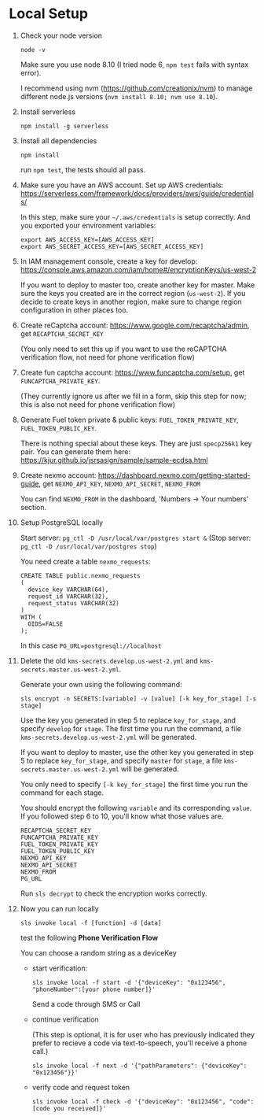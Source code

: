 # Local Setup
1. Check your node version

   ```node -v```
   
   Make sure you use node 8.10 (I tried node 6, `npm test` fails with syntax error). 
   
   I recommend using nvm (https://github.com/creationix/nvm) to manage different node.js versions (`nvm install 8.10; nvm use 8.10`).
2. Install serverless

   ```npm install -g serverless```
3. Install all dependencies

   ```npm install```

   run `npm test`, the tests should all pass.
4. Make sure you have an AWS account. Set up AWS credentials: https://serverless.com/framework/docs/providers/aws/guide/credentials/

   In this step, make sure your `~/.aws/credentials` is setup correctly. And you exported your environment variables:
   
   ```
   export AWS_ACCESS_KEY=[AWS_ACCESS_KEY]
   export AWS_SECRET_ACCESS_KEY=[AWS_SECRET_ACCESS_KEY]
   ```
5. In IAM management console, create a key for develop: https://console.aws.amazon.com/iam/home#/encryptionKeys/us-west-2

   If you want to deploy to master too, create another key for master.
   Make sure the keys you created are in the correct region (`us-west-2`). If you decide to create keys in another region, make sure to change region configuration in other places too.
6. Create reCaptcha account: https://www.google.com/recaptcha/admin, get `RECAPTCHA_SECRET_KEY`

   (You only need to set this up if you want to use the reCAPTCHA verification flow, not need for phone verification flow)
7. Create fun captcha account: https://www.funcaptcha.com/setup, get `FUNCAPTCHA_PRIVATE_KEY`.

   (They currently ignore us after we fill in a form, skip this step for now; this is also not need for phone verification flow)
8. Generate Fuel token private & public keys: `FUEL_TOKEN_PRIVATE_KEY`, `FUEL_TOKEN_PUBLIC_KEY`.

   There is nothing special about these keys. They are just `specp256k1` key pair. You can generate them here: https://kjur.github.io/jsrsasign/sample/sample-ecdsa.html
9. Create nexmo account: https://dashboard.nexmo.com/getting-started-guide, get `NEXMO_API_KEY`, `NEXMO_API_SECRET`, `NEXMO_FROM`

     You can find `NEXMO_FROM` in the dashboard, 'Numbers -> Your numbers' section.
10. Setup PostgreSQL locally
    
    Start server: `pg_ctl -D /usr/local/var/postgres start &`
    (Stop server: `pg_ctl -D /usr/local/var/postgres stop`)
    
    You need create a table `nexmo_requests`:
    
    ```
    CREATE TABLE public.nexmo_requests
    (
      device_key VARCHAR(64),
      request_id VARCHAR(32),
      request_status VARCHAR(32)
    )
    WITH (
      OIDS=FALSE
    );
    ```
   
      In this case `PG_URL=postgresql://localhost`
11. Delete the old `kms-secrets.develop.us-west-2.yml` and `kms-secrets.master.us-west-2.yml`. 

      Generate your own using the following command:

      ```sls encrypt -n SECRETS:[variable] -v [value] [-k key_for_stage] [-s stage]```
   
      Use the key you generated in step 5 to replace `key_for_stage`, and specify `develop` for `stage`. The first time you run the command, a file `kms-secrets.develop.us-west-2.yml` will be generated.
 
      If you want to deploy to master, use the other key you generated in step 5 to replace `key_for_stage`, and specify `master` for `stage`, a file `kms-secrets.master.us-west-2.yml` will be generated.
   
      You only need to specify `[-k key_for_stage]` the first time you run the command for each stage.
   
      You should encrypt the following `variable` and its corresponding `value`. If you followed step 6 to 10, you'll know what those values are.
      ```
      RECAPTCHA_SECRET_KEY
      FUNCAPTCHA_PRIVATE_KEY
      FUEL_TOKEN_PRIVATE_KEY
      FUEL_TOKEN_PUBLIC_KEY
      NEXMO_API_KEY
      NEXMO_API_SECRET
      NEXMO_FROM
      PG_URL
      ```
   
      Run `sls decrypt` to check the encryption works correctly.
12. Now you can run locally

      ```sls invoke local -f [function] -d [data]```
      
      
      test the following **Phone Verification Flow**

      You can choose a random string as a deviceKey

      - start verification:
      
         ```sls invoke local -f start -d '{"deviceKey": "0x123456", "phoneNumber":[your phone number]}'```

         Send a code through SMS or Call

      - continue verification
        
        (This step is optional, it is for user who has previously indicated they prefer to recieve a code via text-to-speech, you'll receive a phone call.)
 
         ```sls invoke local -f next -d '{"pathParameters": {"deviceKey": "0x123456"}}'```
 
       - verify code and request token
 
         ```sls invoke local -f check -d '{"deviceKey": "0x123456", "code": [code you received]}'```
